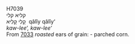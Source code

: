 <body>
  <p>H7039<br>  קליא    קלי  <br> קָלִי  קָלִיא  ‎  qâlı̂y  qâlı̂y‘  <br><i>kaw-lee‘,</i> <i>kaw-lee‘ </i><br>From <a href="h7033.htm">7033</a>  <i>roasted</i> ears of grain: - parched corn.<br></p>
 </body>